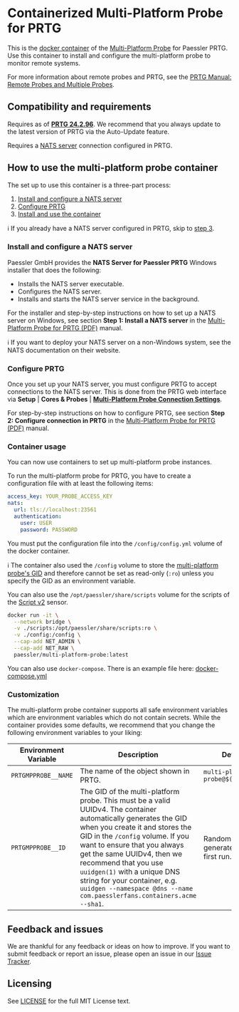 # Containerized Multi-Platform Probe for PRTG

This is the [docker container][dockerhub] of the [Multi-Platform Probe] for Paessler PRTG.
Use this container to install and configure the multi-platform probe to monitor remote systems.

For more information about remote probes and PRTG, see the [PRTG Manual: Remote Probes and Multiple Probes][prtgmanual:probes].

  [dockerhub]: https://hub.docker.com/r/paessler/multi-platform-probe
  [Multi-Platform Probe]: https://kb.paessler.com/en/topic/90140
  [prtgmanual:probes]: https://www.paessler.com/manuals/prtg/remote_probes_and_multiple_probes

## Compatibility and requirements

Requires as of **[PRTG 24.2.96][prtg-96]**.
We recommend that you always update to the latest version of PRTG via the Auto-Update feature.

Requires a [NATS server](#install-and-configure-a-nats-server) connection configured in PRTG.

 [prtg-96]: https://www.paessler.com/prtg/history/stable#24.2.96.1315
 [manual]: https://paessler.canto.global/direct/document/qvou34dmut1uh0gg6mqee3ip2k/K-e9xGiEiT58XzlH3s_Nf-B3lVk/original?content-type=application%2Fpdf&name=Multi-Platform+Probe+Manual.pdf

## How to use the multi-platform probe container

The set up to use this container is a three-part process:

1. [Install and configure a NATS server](#install-and-configure-a-nats-server)
2. [Configure PRTG](#configure-prtg)
3. [Install and use the container](#container-usage)

ℹ️ If you already have a NATS server configured in PRTG, skip to [step 3](#container-usage).

### Install and configure a NATS server

Paessler GmbH provides the **NATS Server for Paessler PRTG** Windows installer that does the following:

* Installs the NATS server executable.
* Configures the NATS server.
* Installs and starts the NATS server service in the background.

For the installer and step-by-step instructions on how to set up a NATS server on Windows, see section **Step 1: Install a NATS server** in the [Multi-Platform Probe for PRTG (PDF)][manual] manual.

ℹ️ If you want to deploy your NATS server on a non-Windows system, see the NATS documentation on their website.

### Configure PRTG

Once you set up your NATS server, you must configure PRTG to accept connections to the NATS server.
This is done from the PRTG web interface via **Setup** | **Cores & Probes** | **[Multi-Platform Probe Connection Settings][prtg-manual:cores]**.

For step-by-step instructions on how to configure PRTG, see section **Step 2: Configure connection in PRTG** in the [Multi-Platform Probe for PRTG (PDF)][manual] manual.

 [prtg-manual:cores]: https://www.paessler.com/manuals/prtg/core_and_probes#multi_platform_probe_connection

### Container usage

You can now use containers to set up multi-platform probe instances.

To run the multi-platform probe for PRTG, you have to create a configuration file with at least the following items:

```yaml
access_key: YOUR_PROBE_ACCESS_KEY
nats:
  url: tls://localhost:23561
  authentication:
    user: USER
    password: PASSWORD
```

You must put the configuration file into the `/config/config.yml` volume of the docker container.

ℹ️ The  container also used the `/config` volume to store the [multi-platform probe's GID][GID] and therefore cannot be set as read-only (`:ro`) unless you specify the GID as an environment variable.

You can also use the `/opt/paessler/share/scripts` volume for the scripts of the [Script v2][prtgmanual:scriptv2] sensor.

[prtgmanual:scriptv2]: https://www.paessler.com/manuals/prtg/script_v2_sensor
[GID]: https://www.paessler.com/manuals/prtg/prtg_administration_tool_on_remote_probe_systems#:~:text=GID

```sh
docker run -it \
  --network bridge \
  -v ./scripts:/opt/paessler/share/scripts:ro \
  -v ./config:/config \
  --cap-add NET_ADMIN \
  --cap-add NET_RAW \
  paessler/multi-platform-probe:latest
```

You can also use `docker-compose`. There is an example file here: [docker-compose.yml](docker-compose.yml)

### Customization

The multi-platform probe container supports all safe environment variables which are environment variables which do not contain secrets.
While the container provides some defaults, we recommend that you change the following environment variables to your liking:

| Environment Variable | Description | Default |
|--|--|--|
| `PRTGMPPROBE__NAME` | The name of the object shown in PRTG. | `multi-platform-probe@$(hostname)` |
| `PRTGMPPROBE__ID` | The GID of the multi-platform probe. This must be a valid UUIDv4. The container automatically generates the GID when you create it and stores the GID in the `/config` volume. If you want to ensure that you always get the same UUIDv4, then we recommend that you use `uuidgen(1)` with a unique DNS string for your container, e.g. `uuidgen --namespace @dns --name com.paesslerfans.containers.acme --sha1`. | Randomly generated on the first run. |


## Feedback and issues

We are thankful for any feedback or ideas on how to improve. If you want to submit feedback or report an issue, please open an issue in our [Issue Tracker].

 [Issue Tracker]: https://github.com/PaesslerAG/docker-multi-platform-probe/issues

## Licensing

See [LICENSE](./LICENSE) for the full MIT License text.
